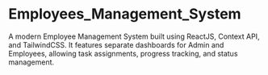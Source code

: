 # Employees_Management_System
A modern Employee Management System built using ReactJS, Context API, and TailwindCSS. It features separate dashboards for Admin and Employees, allowing task assignments, progress tracking, and status management.
